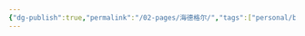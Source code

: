 ```yaml
---
{"dg-publish":true,"permalink":"/02-pages/海德格尔/","tags":["personal/blog","person/哲学家/海德格尔","哲学/现象学"]}
---
```


